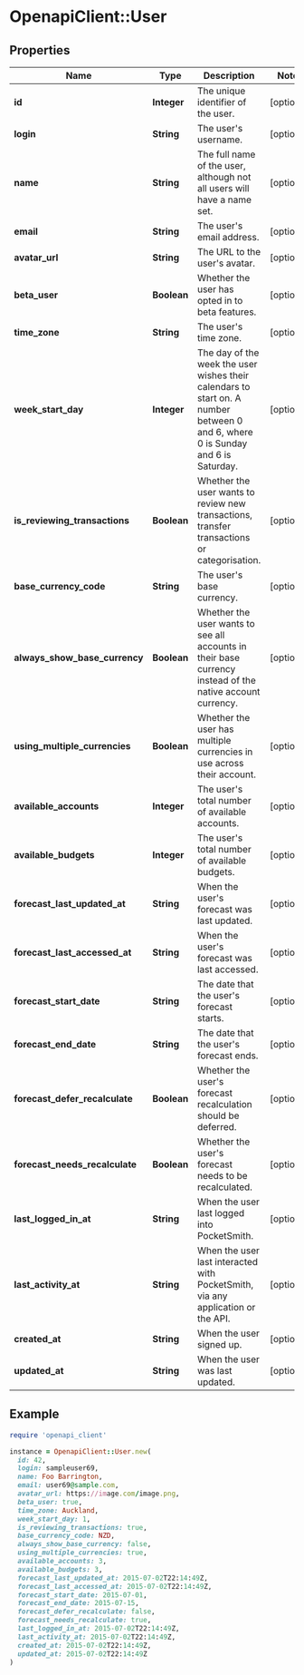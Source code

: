 # OpenapiClient::User

## Properties

| Name | Type | Description | Notes |
| ---- | ---- | ----------- | ----- |
| **id** | **Integer** | The unique identifier of the user. | [optional] |
| **login** | **String** | The user&#39;s username. | [optional] |
| **name** | **String** | The full name of the user, although not all users will have a name set. | [optional] |
| **email** | **String** | The user&#39;s email address. | [optional] |
| **avatar_url** | **String** | The URL to the user&#39;s avatar. | [optional] |
| **beta_user** | **Boolean** | Whether the user has opted in to beta features. | [optional] |
| **time_zone** | **String** | The user&#39;s time zone. | [optional] |
| **week_start_day** | **Integer** | The day of the week the user wishes their calendars to start on. A number between 0 and 6, where 0 is Sunday and 6 is Saturday. | [optional] |
| **is_reviewing_transactions** | **Boolean** | Whether the user wants to review new transactions, transfer transactions or categorisation. | [optional] |
| **base_currency_code** | **String** | The user&#39;s base currency. | [optional] |
| **always_show_base_currency** | **Boolean** | Whether the user wants to see all accounts in their base currency instead of the native account currency. | [optional] |
| **using_multiple_currencies** | **Boolean** | Whether the user has multiple currencies in use across their account. | [optional] |
| **available_accounts** | **Integer** | The user&#39;s total number of available accounts. | [optional] |
| **available_budgets** | **Integer** | The user&#39;s total number of available budgets. | [optional] |
| **forecast_last_updated_at** | **String** | When the user&#39;s forecast was last updated. | [optional] |
| **forecast_last_accessed_at** | **String** | When the user&#39;s forecast was last accessed. | [optional] |
| **forecast_start_date** | **String** | The date that the user&#39;s forecast starts. | [optional] |
| **forecast_end_date** | **String** | The date that the user&#39;s forecast ends. | [optional] |
| **forecast_defer_recalculate** | **Boolean** | Whether the user&#39;s forecast recalculation should be deferred. | [optional] |
| **forecast_needs_recalculate** | **Boolean** | Whether the user&#39;s forecast needs to be recalculated. | [optional] |
| **last_logged_in_at** | **String** | When the user last logged into PocketSmith. | [optional] |
| **last_activity_at** | **String** | When the user last interacted with PocketSmith, via any application or the API. | [optional] |
| **created_at** | **String** | When the user signed up. | [optional] |
| **updated_at** | **String** | When the user was last updated. | [optional] |

## Example

```ruby
require 'openapi_client'

instance = OpenapiClient::User.new(
  id: 42,
  login: sampleuser69,
  name: Foo Barrington,
  email: user69@sample.com,
  avatar_url: https://image.com/image.png,
  beta_user: true,
  time_zone: Auckland,
  week_start_day: 1,
  is_reviewing_transactions: true,
  base_currency_code: NZD,
  always_show_base_currency: false,
  using_multiple_currencies: true,
  available_accounts: 3,
  available_budgets: 3,
  forecast_last_updated_at: 2015-07-02T22:14:49Z,
  forecast_last_accessed_at: 2015-07-02T22:14:49Z,
  forecast_start_date: 2015-07-01,
  forecast_end_date: 2015-07-15,
  forecast_defer_recalculate: false,
  forecast_needs_recalculate: true,
  last_logged_in_at: 2015-07-02T22:14:49Z,
  last_activity_at: 2015-07-02T22:14:49Z,
  created_at: 2015-07-02T22:14:49Z,
  updated_at: 2015-07-02T22:14:49Z
)
```

